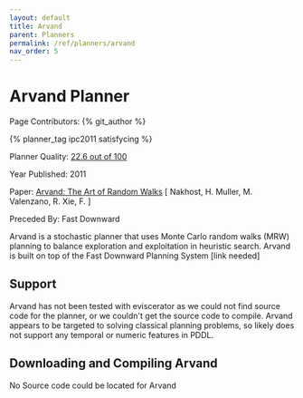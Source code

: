```yaml
---
layout: default
title: Arvand
parent: Planners
permalink: /ref/planners/arvand
nav_order: 5
---
```

# Arvand Planner

Page Contributors: {% git_author %}

{% planner_tag ipc2011 satisfycing %}

Planner Quality: [22.6 out of 100](/ref/planners/rating)

Year Published: 2011

Paper: [Arvand: The Art of Random Walks](https://webdocs.cs.ualberta.ca/~mmueller/ps/arvand-art-of-random-walks.pdf) [ Nakhost, H. Muller, M. Valenzano, R. Xie, F. ]

Preceded By: Fast Downward

Arvand is a stochastic planner that uses Monte Carlo random walks (MRW) planning to balance exploration and exploitation in heuristic search. Arvand is built on top of the Fast Downward Planning System [link needed]

## Support

Arvand has not been tested with eviscerator as we could not find source code for the planner, or we couldn't get the source code to compile. Arvand appears to be targeted to solving classical planning problems, so likely does not support any temporal or numeric features in PDDL.

## Downloading and Compiling Arvand

No Source code could be located for Arvand
